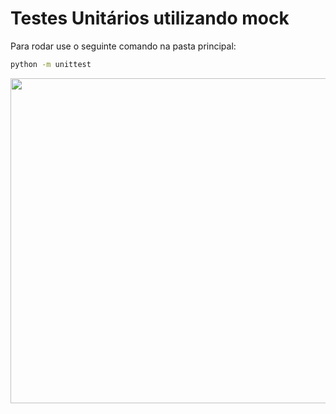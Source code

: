 # Testes Unitários utilizando mock

Para rodar use o seguinte comando na pasta principal:

   ```bash
   python -m unittest 

   ```
<p align="center">
  <img height="520" src="images/CAPTURA.png" />
</p>
